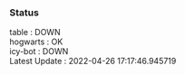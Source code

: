 ### Status


table : DOWN  
hogwarts : OK  
icy-bot : DOWN  
Latest Update : 2022-04-26 17:17:46.945719
